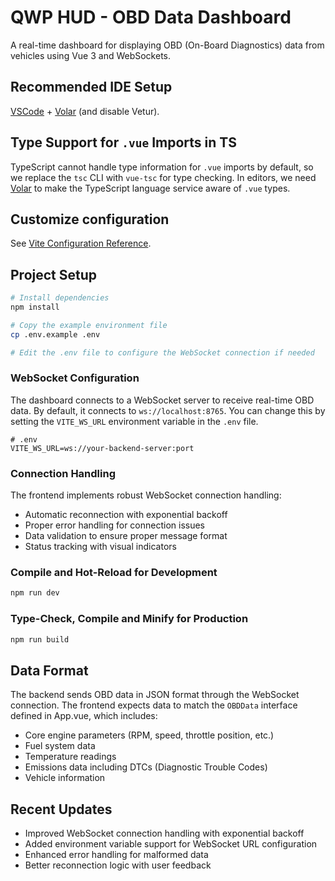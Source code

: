 # QWP HUD - OBD Data Dashboard

A real-time dashboard for displaying OBD (On-Board Diagnostics) data from vehicles using Vue 3 and WebSockets.

## Recommended IDE Setup

[VSCode](https://code.visualstudio.com/) + [Volar](https://marketplace.visualstudio.com/items?itemName=Vue.volar) (and disable Vetur).

## Type Support for `.vue` Imports in TS

TypeScript cannot handle type information for `.vue` imports by default, so we replace the `tsc` CLI with `vue-tsc` for type checking. In editors, we need [Volar](https://marketplace.visualstudio.com/items?itemName=Vue.volar) to make the TypeScript language service aware of `.vue` types.

## Customize configuration

See [Vite Configuration Reference](https://vite.dev/config/).

## Project Setup

```sh
# Install dependencies
npm install

# Copy the example environment file
cp .env.example .env

# Edit the .env file to configure the WebSocket connection if needed
```

### WebSocket Configuration

The dashboard connects to a WebSocket server to receive real-time OBD data. By default, it connects to `ws://localhost:8765`. You can change this by setting the `VITE_WS_URL` environment variable in the `.env` file.

```
# .env
VITE_WS_URL=ws://your-backend-server:port
```

### Connection Handling

The frontend implements robust WebSocket connection handling:

- Automatic reconnection with exponential backoff
- Proper error handling for connection issues
- Data validation to ensure proper message format
- Status tracking with visual indicators

### Compile and Hot-Reload for Development

```sh
npm run dev
```

### Type-Check, Compile and Minify for Production

```sh
npm run build
```

## Data Format

The backend sends OBD data in JSON format through the WebSocket connection. The frontend expects data to match the `OBDData` interface defined in App.vue, which includes:

- Core engine parameters (RPM, speed, throttle position, etc.)
- Fuel system data
- Temperature readings
- Emissions data including DTCs (Diagnostic Trouble Codes)
- Vehicle information

## Recent Updates

- Improved WebSocket connection handling with exponential backoff
- Added environment variable support for WebSocket URL configuration
- Enhanced error handling for malformed data
- Better reconnection logic with user feedback
